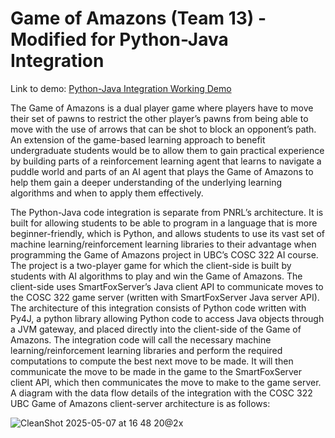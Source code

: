 # Game of Amazons (Team 13) - Modified for Python-Java Integration

Link to demo: [Python-Java Integration Working Demo](https://drive.google.com/file/d/1fxeVt0QGFDjXiRIEDzaNWppWhBxYu7i6/view?usp=sharing)

The Game of Amazons is a dual player game where players have to move their set of pawns to restrict the other player’s pawns from being able to move with the use of arrows that can be shot to block an opponent’s path. An extension of the game-based learning approach to benefit undergraduate students would be to allow them to gain practical experience by building parts of a reinforcement learning agent that learns to navigate a puddle world and parts of an AI agent that plays the Game of Amazons to help them gain a deeper understanding of the underlying learning algorithms and when to apply them effectively.

The Python-Java code integration is separate from PNRL’s architecture. It is built for allowing students to be able to program in a language that is more beginner-friendly, which is Python, and allows students to use its vast set of machine learning/reinforcement learning libraries to their advantage when programming the Game of Amazons project in UBC’s COSC 322 AI course. The project is a two-player game for which the client-side is built by students with AI algorithms to play and win the Game of Amazons. The client-side uses SmartFoxServer’s Java client API to communicate moves to the COSC 322 game server (written with SmartFoxServer Java server API). The architecture of this integration consists of Python code written with Py4J, a python library allowing Python code to access Java objects through a JVM gateway, and placed directly into the client-side of the Game of Amazons. The integration code will call the necessary machine learning/reinforcement learning libraries and perform the required computations to compute the best next move to be made. It will then communicate the move to be made in the game to the SmartFoxServer client API, which then communicates the move to make to the game server. A diagram with the data flow details of the integration with the COSC 322 UBC Game of Amazons client-server architecture is as follows:

![CleanShot 2025-05-07 at 16 48 20@2x](https://github.com/user-attachments/assets/050223f7-7fef-4e4f-a088-9740d0778d8a)
